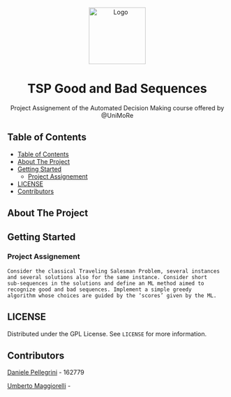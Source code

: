 <br />    
<p align="center">
<a href="https://github.com/danielepelleg/TSP-Good-Bad-Sequences">
    <img src="https://image.flaticon.com/icons/png/512/2165/2165621.png" alt="Logo" width="130" height="130">
</a>
<h1 align="center">TSP Good and Bad Sequences</h1>
<p align="center">
    Project Assignement of the Automated Decision Making course offered by @UniMoRe
</p>
  
<!-- TABLE OF CONTENTS -->
## Table of Contents
  
- [Table of Contents](#table-of-contents)
- [About The Project](#about-the-project)
- [Getting Started](#getting-started)
  - [Project Assignement](#project-assignement)
- [LICENSE](#license)
- [Contributors](#contributors)

## About The Project

## Getting Started

### Project Assignement
    Consider the classical Traveling Salesman Problem, several instances and several solutions also for the same instance. Consider short
    sub-sequences in the solutions and define an ML method aimed to recognize good and bad sequences. Implement a simple greedy
    algorithm whose choices are guided by the ‘scores’ given by the ML.

## LICENSE

Distributed under the GPL License. See `LICENSE` for more information.

## Contributors

[Daniele Pellegrini](https://github.com/danielepelleg) - 162779

[Umberto Maggiorelli](https://github.com/umberto-maggiorelli) - 


